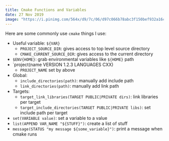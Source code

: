 ```yaml
---
title: Cmake Functions and Variables
date: 27 Nov 2019
image: "https://i.pinimg.com/564x/d9/7c/06/d97c066b78abc3f150bef932a16c726f.jpg"
---
```


Here are some commonly use `cmake` things I use:

- Useful variable: `${VAR}`
    - `PROJECT_SOURCE_DIR`: gives access to top level source directory
    - `CMAKE_CURRENT_SOURCE_DIR`: gives access to the current directory
- `$ENV{HOME}`: grab environmental variables like `${HOME}` path
- `project(name VERSION 1.2.3 LANGUAGES CXX)
    - `PROJECT_NAME` set by above
- Global:
    - `include_directories(path)`: manually add include path
    - `link_directories(path)`: manually add link path
- Targets:
    - `target_link_libraries(TARGET PUBLIC|PRIVATE dirs)`: link libraries per target
    - `target_include_directories(TARGET PUBLIC|PRIVATE libs)`: set include path per target
- `set(VARIABLE value)`: set a variable to a value
- `list(APPEND VAR_NAME "${STUFF}")`: create a list of stuff
- `message(STATUS "my message ${some_variable}")`: print a message when cmake runs
